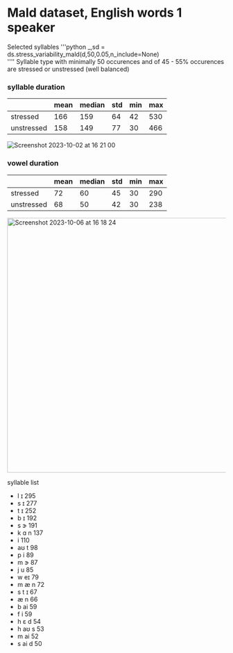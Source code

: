 # Mald dataset, English words 1 speaker
Selected syllables
'''python
 _,sd = ds.stress_variability_mald(d,50,0.05,n_include=None)  
''''
Syllable type with minimally 50 occurences and of 45 - 55% occurences
are stressed or unstressed (well balanced)



### syllable duration
||mean|median|std|min|max|
|-|---|------|---|---|---|
|stressed|166|159|64|42|530|
|unstressed|158|149|77|30|466|

![Screenshot 2023-10-02 at 16 21 00](https://github.com/martijnbentum/E2ELD-cautious-fiesta/assets/19554953/a5d908e9-af69-42e6-aa65-2482c58eaf34)

### vowel duration
||mean|median|std|min|max|
|-|---|------|---|---|---|
|stressed|72|60|45|30|290|
|unstressed|68|50|42|30|238|

<img width="586" alt="Screenshot 2023-10-06 at 16 18 24" src="https://github.com/martijnbentum/E2ELD-cautious-fiesta/assets/19554953/019b25f9-c904-4896-8fb1-fc4cd62620ee">

syllable list

- l ɪ             295
- s ɪ             277
- t ɪ             252
- b ɪ             192
- s ɝ             191
- k ɑ n           137
- i               110
- aʊ t            98
- p i             89
- m ɝ             87
- j u             85
- w eɪ            79
- m æ n           72
- s t ɪ           67
- æ n             66
- b ai            59
- f i             59
- h ɛ d           54
- h aʊ s          53
- m ai            52
- s ai d          50

